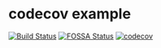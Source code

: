 # codecov example
[![Build Status](https://www.travis-ci.com/pentarix1996/codecov-example.svg?branch=main)](https://travis-ci.org/pentarix1996/codecov-example)
[![FOSSA Status](https://app.fossa.com/api/projects/git%2Bgithub.com%2Fpentarix1996%2Fcodecov-example.svg?type=shield)](https://app.fossa.com/projects/git%2Bgithub.com%2Fpentarix1996%2Fcodecov-example?ref=badge_shield)
[![codecov](https://codecov.io/gh/pentarix1996/codecov-example/branch/master/graph/badge.svg)](https://codecov.io/gh/pentarix1996/codecov-example)